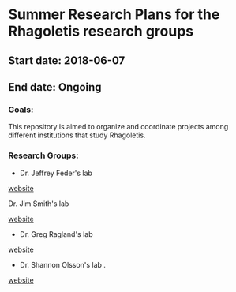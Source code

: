 # Summer Research Plans for the Rhagoletis research groups

## Start date: 2018-06-07
## End date: Ongoing

### Goals:

This repository is aimed to organize and coordinate projects among different institutions that study Rhagoletis. 

### Research Groups:

* Dr. Jeffrey Feder's lab

[website]()

Dr. Jim Smith's lab

[website]()

* Dr. Greg Ragland's lab

[website]()


* Dr. Shannon Olsson's lab .  

[website]()


